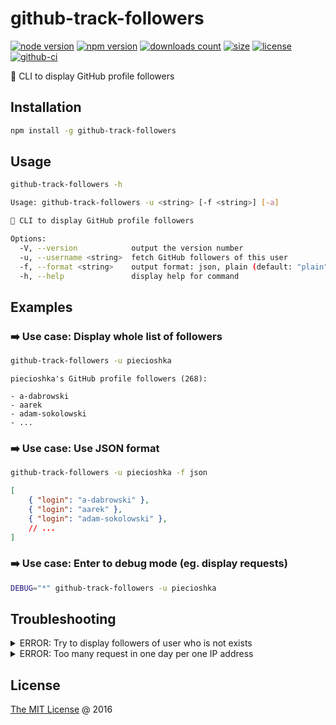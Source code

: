 # github-track-followers

[![node version](https://img.shields.io/node/v/github-track-followers.svg)](https://www.npmjs.com/package/github-track-followers)
[![npm version](https://badge.fury.io/js/github-track-followers.svg)](https://badge.fury.io/js/github-track-followers)
[![downloads count](https://img.shields.io/npm/dt/github-track-followers.svg)](https://www.npmjs.com/package/github-track-followers)
[![size](https://packagephobia.com/badge?p=github-track-followers)](https://packagephobia.com/result?p=github-track-followers)
[![license](https://img.shields.io/npm/l/github-track-followers.svg)](https://piecioshka.mit-license.org)
[![github-ci](https://github.com/piecioshka/github-track-followers/actions/workflows/testing.yml/badge.svg)](https://github.com/piecioshka/github-track-followers/actions/workflows/testing.yml)

🔨 CLI to display GitHub profile followers

## Installation

```bash
npm install -g github-track-followers
```

## Usage

```bash
github-track-followers -h

Usage: github-track-followers -u <string> [-f <string>] [-a]

🔨 CLI to display GitHub profile followers

Options:
  -V, --version            output the version number
  -u, --username <string>  fetch GitHub followers of this user
  -f, --format <string>    output format: json, plain (default: "plain")
  -h, --help               display help for command
```

## Examples

### ➡️ Use case: Display whole list of followers

```bash
github-track-followers -u piecioshka
```

```plaintext
piecioshka's GitHub profile followers (268):

- a-dabrowski
- aarek
- adam-sokolowski
- ...
```

### ➡️ Use case: Use JSON format

```bash
github-track-followers -u piecioshka -f json
```

```json
[
    { "login": "a-dabrowski" },
    { "login": "aarek" },
    { "login": "adam-sokolowski" },
    // ...
]
```

### ➡️ Use case: Enter to debug mode (eg. display requests)

```bash
DEBUG="*" github-track-followers -u piecioshka
```

## Troubleshooting

<details>
<summary>ERROR: Try to display followers of user who is not exists</summary>

```bash
github-track-followers -u not-found-username-iu1h23j

Not found
```

_Solution_: maybe you have typo?

</details>

<details>
<summary>ERROR: Too many request in one day per one IP address</summary>

```bash
github-track-followers -u piecioshka

API rate limit exceeded for 999.999.999.999. (But here's the good news: Authenticated requests get a higher rate limit. Check out the documentation for more details.)
```

_Solution_: you should rest though next 24 hours?

</details>

## License

[The MIT License](https://piecioshka.mit-license.org) @ 2016
